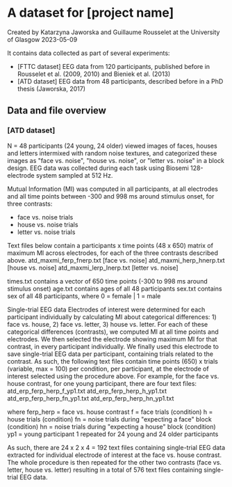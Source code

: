 # A dataset for [project name]

Created by Katarzyna Jaworska and Guillaume Rousselet 
at the University of Glasgow
2023-05-09

It contains data collected as part of several experiments:
- [FTTC dataset] EEG data from 120 participants, published before in Rousselet et al. (2009, 2010)
and Bieniek et al. (2013)
- [ATD dataset] EEG data from 48 participants, described before in a PhD thesis (Jaworska, 2017)

## Data and file overview
### [ATD dataset]
N = 48 participants (24 young, 24 older) viewed images of faces, houses and letters intermixed with random noise textures, 
and categorized these images as "face vs. noise", "house vs. noise", or "letter vs. noise" in a block design.
EEG data was collected during each task using Biosemi 128-electrode system sampled at 512 Hz.

Mutual Information (MI) was computed in all participants, at all electrodes and all time points 
between -300 and 998 ms around stimulus onset, for three contrasts:
- face vs. noise trials
- house vs. noise trials
- letter vs. noise trials 

Text files below contain a participants x time points (48 x 650) matrix of maximum MI across electrodes, 
for each of the three contrasts described above.
atd_maxmi_ferp_fnerp.txt [face vs. noise]
atd_maxmi_herp_hnerp.txt [house vs. noise]
atd_maxmi_lerp_lnerp.txt [letter vs. noise]

times.txt contains a vector of 650 time points (-300 to 998 ms around stimulus onset)
age.txt contains ages of all 48 participants
sex.txt contains sex of all 48 participants, where 0 = female | 1 = male

Single-trial EEG data
Electrodes of interest were determined for each participant individually by calculating MI about 
categorical differences: 1) face vs. house, 2) face vs. letter, 3) house vs. letter.
For each of these categorical differences (contrasts), we computed MI at all time points and electrodes. 
We then selected the electrode showing maximum MI for that contrast, in every participant individually.
We finally used this electrode to save single-trial EEG data per participant, containing trials related to the contrast.
As such, the following text files contain time points (650) x trials (variable, max = 100) per condition, per participant,
at the electrode of interest selected using the procedure above.
For example, for the face vs. house contrast, for one young participant, there are four text files:
atd_erp_ferp_herp_f_yp1.txt
atd_erp_ferp_herp_h_yp1.txt
atd_erp_ferp_herp_fn_yp1.txt
atd_erp_ferp_herp_hn_yp1.txt

where
ferp_herp = face vs. house contrast
f = face trials (condition)
h = house trials (condition)
fn = noise trials during "expecting a face" block (condition)
hn = noise trials during "expecting a house" block (condition)
yp1 = young participant 1 
repeated for 24 young and 24 older participants

As such, there are 24 x 2 x 4 = 192 text files containing single-trial EEG data extracted for individual electrode of interest
at the face vs. house contrast. The whole procedure is then repeated for the other two contrasts (face vs. letter, 
house vs. letter) resulting in a total of 576 text files containing single-trial EEG data.
